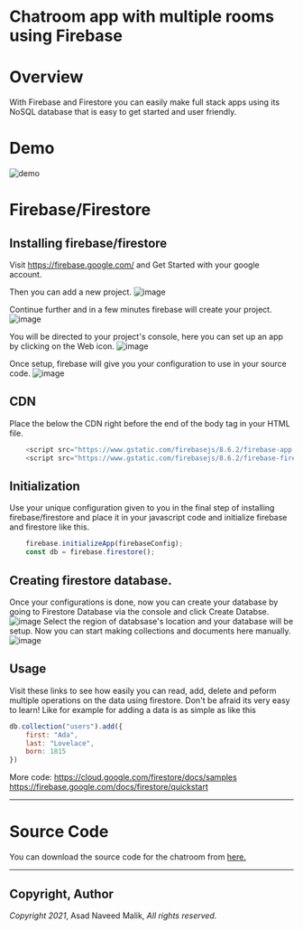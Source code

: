 # Chatroom app with multiple rooms using Firebase
# Overview
With Firebase and Firestore you can easily make full stack apps using its NoSQL database that is easy to get started and user friendly.

# Demo
![demo](https://s3.gifyu.com/images/ezgifcom-gif-maker-9.gif)



# Firebase/Firestore

## Installing firebase/firestore
Visit https://firebase.google.com/ and Get Started with your google account.

Then you can add a new project. 
![image](https://user-images.githubusercontent.com/77789434/120463194-17c1b600-c3b5-11eb-9aa5-02ea87192ed5.png)

Continue further and in a few minutes firebase will create your project. 
![image](https://user-images.githubusercontent.com/77789434/120463339-3e7fec80-c3b5-11eb-81c4-663546e1de22.png)

You will be directed to your project's console, here you can set up an app by clicking on the Web icon. 
![image](https://user-images.githubusercontent.com/77789434/120463485-62dbc900-c3b5-11eb-8aac-6d39c8c33a79.png)

Once setup, firebase will give you your configuration to use in your source code.
![image](https://user-images.githubusercontent.com/77789434/120463714-a20a1a00-c3b5-11eb-8757-d3d22b6b2338.png)

## CDN
Place the below the CDN right before the end of the body tag in your HTML file.
```Javascript
    <script src="https://www.gstatic.com/firebasejs/8.6.2/firebase-app.js"></script>
    <script src="https://www.gstatic.com/firebasejs/8.6.2/firebase-firestore.js"></script>
```

## Initialization
Use your unique configuration given to you in the final step of installing firebase/firestore and place it in your javascript code and initialize firebase and firestore like this.
```Javascript
    firebase.initializeApp(firebaseConfig);
    const db = firebase.firestore();
```
## Creating firestore database.
Once your configurations is done, now you can create your database by going to Firestore Database via the console and click Create Databse. 
![image](https://user-images.githubusercontent.com/77789434/120464564-83585300-c3b6-11eb-99f8-79e6a1875841.png)
Select the region of databsase's location and your database will be setup. Now you can start making collections and documents here manually. 
![image](https://user-images.githubusercontent.com/77789434/120464801-c286a400-c3b6-11eb-94a8-c483b34ab844.png)


## Usage
Visit these links to see how easily you can read, add, delete and peform multiple operations on the data using firestore. Don't be afraid its very easy to learn! Like for example for adding a data is as simple as like this 
```Javascript
db.collection("users").add({
    first: "Ada",
    last: "Lovelace",
    born: 1815
})
```
More code:
https://cloud.google.com/firestore/docs/samples
https://firebase.google.com/docs/firestore/quickstart

---

# Source Code
You can download the source code for the chatroom from [here.](https://github.com/asadnmalik/Channels-Based-Chat-Room-Application-/archive/refs/heads/main.zip)

---

## Copyright, Author
*Copyright 2021*, Asad Naveed Malik, *All rights reserved.*
